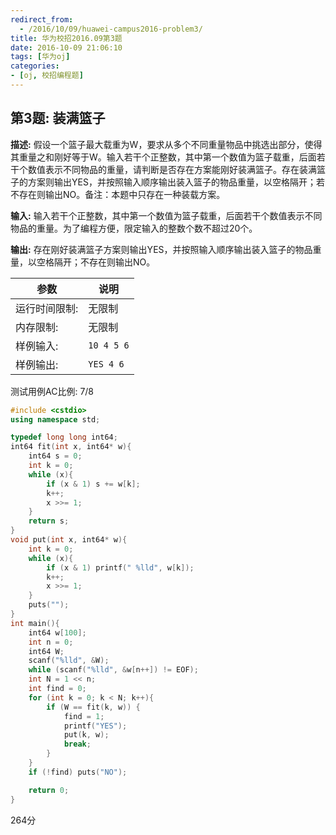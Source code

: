 ```yaml
---
redirect_from:
  - /2016/10/09/huawei-campus2016-problem3/
title: 华为校招2016.09第3题
date: 2016-10-09 21:06:10
tags: [华为oj]
categories: 
- [oj, 校招编程题]
---
```




## 第3题: 装满篮子

**描述:**  假设一个篮子最大载重为W，要求从多个不同重量物品中挑选出部分，使得其重量之和刚好等于W。输入若干个正整数，其中第一个数值为篮子载重，后面若干个数值表示不同物品的重量，请判断是否存在方案能刚好装满篮子。存在装满篮子的方案则输出YES，并按照输入顺序输出装入篮子的物品重量，以空格隔开；若不存在则输出NO。备注：本题中只存在一种装载方案。



**输入:**  输入若干个正整数，其中第一个数值为篮子载重，后面若干个数值表示不同物品的重量。为了编程方便，限定输入的整数个数不超过20个。  

**输出:**  存在刚好装满篮子方案则输出YES，并按照输入顺序输出装入篮子的物品重量，以空格隔开；不存在则输出NO。



|      参数         |    说明        |
| ------------- | ---------- |
| 运行时间限制: | 无限制     |
| 内存限制:     | 无限制     |
| 样例输入:     | `10 4 5 6` |
| 样例输出:     | `YES 4 6`  |




测试用例AC比例: 7/8

```cpp
#include <cstdio>
using namespace std;

typedef long long int64;
int64 fit(int x, int64* w){
	int64 s = 0;
	int k = 0;
	while (x){
		if (x & 1) s += w[k];
		k++;
		x >>= 1;
	}
	return s;
}
void put(int x, int64* w){
	int k = 0;
	while (x){
		if (x & 1) printf(" %lld", w[k]);
		k++;
		x >>= 1;
	}
	puts("");
}
int main(){
	int64 w[100];
	int n = 0;
	int64 W;
	scanf("%lld", &W);
	while (scanf("%lld", &w[n++]) != EOF);
	int N = 1 << n;
	int find = 0;
	for (int k = 0; k < N; k++){
		if (W == fit(k, w)) {
			find = 1;
			printf("YES");
			put(k, w);
			break;
		}
	}
	if (!find) puts("NO");

	return 0;
}
```



264分



